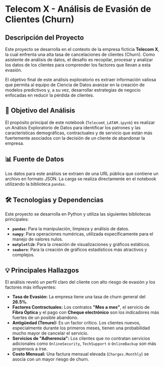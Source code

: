 # Telecom X - Análisis de Evasión de Clientes (Churn)

## Descripción del Proyecto

Este proyecto se desarrolla en el contexto de la empresa ficticia **Telecom X**, la cual enfrenta una alta tasa de cancelaciones de clientes (Churn). Como asistente de análisis de datos, el desafío es recopilar, procesar y analizar los datos de los clientes para comprender los factores que llevan a esta evasión.

El objetivo final de este análisis exploratorio es extraer información valiosa que permita al equipo de Ciencia de Datos avanzar en la creación de modelos predictivos y, a su vez, desarrollar estrategias de negocio enfocadas en reducir la pérdida de clientes.

## 🎯 Objetivo del Análisis

El propósito principal de este notebook (`TelecomX_LATAM.ipynb`) es realizar un Análisis Exploratorio de Datos para identificar los patrones y las características demográficas, contractuales y de servicio que están más fuertemente asociados con la decisión de un cliente de abandonar la empresa.

## 📊 Fuente de Datos

Los datos para este análisis se extraen de una URL pública que contiene un archivo en formato JSON. La carga se realiza directamente en el notebook utilizando la biblioteca `pandas`.

## 🛠️ Tecnologías y Dependencias

Este proyecto se desarrolla en Python y utiliza las siguientes bibliotecas principales:

* **`pandas`**: Para la manipulación, limpieza y análisis de datos.
* **`numpy`**: Para operaciones numéricas, utilizada específicamente para el manejo de valores nulos.
* **`matplotlib`**: Para la creación de visualizaciones y gráficos estáticos.
* **`seaborn`**: Para la creación de gráficos estadísticos más atractivos y complejos.

## 💡 Principales Hallazgos

El análisis reveló un perfil claro del cliente con alto riesgo de evasión y los factores más influyentes:

* **Tasa de Evasión:** La empresa tiene una tasa de churn general del **26.5%**.
* **Factores Contractuales:** Los contratos **"Mes a mes"**, el servicio de **Fibra Óptica** y el pago con **Cheque electrónico** son los indicadores más fuertes de un posible abandono.
* **Antigüedad (Tenure):** Es un factor crítico. Los clientes nuevos, especialmente durante los primeros meses, tienen una probabilidad mucho mayor de cancelar el servicio.
* **Servicios de "Adherencia":** Los clientes que no contratan servicios adicionales como `OnlineSecurity`, `TechSupport` o `OnlineBackup` son más propensos a irse.
* **Costo Mensual:** Una factura mensual elevada (`Charges.Monthly`) se asocia con un mayor riesgo de churn.
